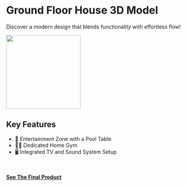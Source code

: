 # Ground Floor House 3D Model 
Discover a modern design that blends functionality with effortless flow!
<br>

<img src="img/house.png" height="200">
<br>

## Key Features

* 🎱 Entertainment Zone with a Pool Table
* 🏋️‍♂️ Dedicated Home Gym
* 🖥️ Integrated TV and Sound System Setup
<br>

**[<i class="fa-solid fa-circle-play"></i> See The Final Product](https://youtu.be/hmV8MkeK1tk)**
